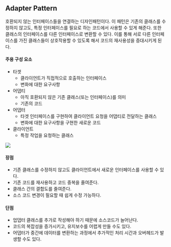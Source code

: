 ## Adapter Pattern

호환되지 않는 인터페이스들을 연결하는 디자인패턴이다.
이 패턴은 기존의 클래스를 수정하지 않고도, 특정 인터페이스를 필요로 하는 코드에서 사용할 수 있게 해준다.
또한 클래스의 인터페이스를 다른 인터페이스로 변환할 수 있다.
이를 통해 서로 다른 인터페이스를 가진 클래스들이 상호작용할 수 있도록 해서 코드의 재사용성을 증대시키게 된다.

#### 주용 구성 요소

- 타겟
    - 클라이언트가 직접적으로 호출하는 인터페이스
    - 변화에 대한 요구사항
- 어댑티
    - 아직 호환되지 않은 기존 클래스(또는 인터페이스)를 의미
    - 기존의 코드
- 어댑터
    - 타겟 인터페이스를 구현하여 클라이언트 요청을 어댑티로 전달하는 클래스
    - 변화에 대한 요구사항을 구현한 새로운 코드
- 클라이언트
    - 특정 작업을 요청하는 클래스

![](https://img1.daumcdn.net/thumb/R1280x0/?scode=mtistory2&fname=https%3A%2F%2Fblog.kakaocdn.net%2Fdn%2FboRyyV%2FbtrXrOg3fZN%2FUcYclEofdmvZnCMfMBCa8K%2Fimg.png)
#### 장점
- 기존 클래스를 수정하지 않고도 클라이언트에서 새로운 인터페이스를 사용할 수 있다.
- 기존 코드를 재사용하고 코드 중복을 줄여준다.
- 클래스 간의 결합도를 줄여준다.
- 소스 코드 변경이 필요할 때 쉽게 수정 가능하다.

#### 단점
- 업댑터 클래스를 추가로 작성해야 하기 때문에 소스코드가 늘어난다.
- 코드의 복잡성을 증가시키고, 유지보수를 어렵게 만들 수도 있다.
- 어댑터가 중간에 데이터를 변환하는 과정에서 추가적인 처리 시간과 오버헤드가 발생할 수도 있다.

